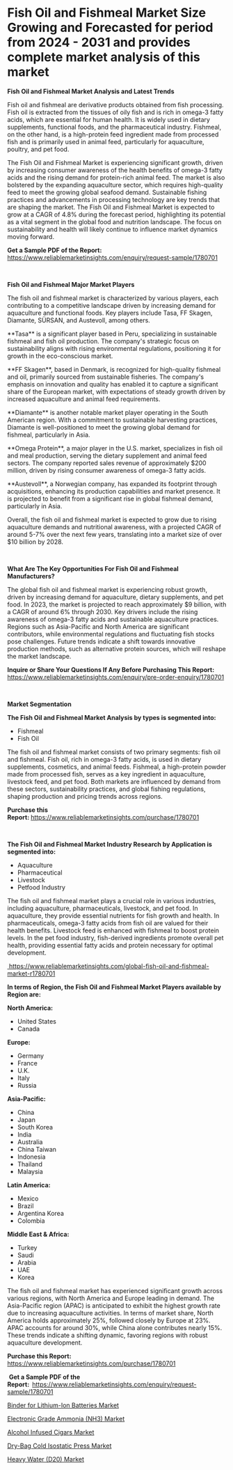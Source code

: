 <p><h1>Fish Oil and Fishmeal Market Size Growing and Forecasted for period from 2024 - 2031 and provides complete market analysis of this market</h1></p><p><strong>Fish Oil and Fishmeal Market Analysis and Latest Trends</strong></p>
<p><p>Fish oil and fishmeal are derivative products obtained from fish processing. Fish oil is extracted from the tissues of oily fish and is rich in omega-3 fatty acids, which are essential for human health. It is widely used in dietary supplements, functional foods, and the pharmaceutical industry. Fishmeal, on the other hand, is a high-protein feed ingredient made from processed fish and is primarily used in animal feed, particularly for aquaculture, poultry, and pet food.</p><p>The Fish Oil and Fishmeal Market is experiencing significant growth, driven by increasing consumer awareness of the health benefits of omega-3 fatty acids and the rising demand for protein-rich animal feed. The market is also bolstered by the expanding aquaculture sector, which requires high-quality feed to meet the growing global seafood demand. Sustainable fishing practices and advancements in processing technology are key trends that are shaping the market. The Fish Oil and Fishmeal Market is expected to grow at a CAGR of 4.8% during the forecast period, highlighting its potential as a vital segment in the global food and nutrition landscape. The focus on sustainability and health will likely continue to influence market dynamics moving forward.</p></p>
<p><strong>Get a Sample PDF of the Report:&nbsp;</strong> <a href="https://www.reliablemarketinsights.com/enquiry/request-sample/1780701?utm_campaign=1570&utm_medium=2&utm_source=Github&utm_content=ia&utm_term=13102024&utm_id=fish-oil-and-fishmeal">https://www.reliablemarketinsights.com/enquiry/request-sample/1780701</a></p>
<p>&nbsp;</p>
<p><strong>Fish Oil and Fishmeal Major Market Players</strong></p>
<p><p>The fish oil and fishmeal market is characterized by various players, each contributing to a competitive landscape driven by increasing demand for aquaculture and functional foods. Key players include Tasa, FF Skagen, Diamante, SÜRSAN, and Austevoll, among others.</p><p>**Tasa** is a significant player based in Peru, specializing in sustainable fishmeal and fish oil production. The company's strategic focus on sustainability aligns with rising environmental regulations, positioning it for growth in the eco-conscious market. </p><p>**FF Skagen**, based in Denmark, is recognized for high-quality fishmeal and oil, primarily sourced from sustainable fisheries. The company's emphasis on innovation and quality has enabled it to capture a significant share of the European market, with expectations of steady growth driven by increased aquaculture and animal feed requirements.</p><p>**Diamante** is another notable market player operating in the South American region. With a commitment to sustainable harvesting practices, Diamante is well-positioned to meet the growing global demand for fishmeal, particularly in Asia.</p><p>**Omega Protein**, a major player in the U.S. market, specializes in fish oil and meal production, serving the dietary supplement and animal feed sectors. The company reported sales revenue of approximately $200 million, driven by rising consumer awareness of omega-3 fatty acids.</p><p>**Austevoll**, a Norwegian company, has expanded its footprint through acquisitions, enhancing its production capabilities and market presence. It is projected to benefit from a significant rise in global fishmeal demand, particularly in Asia.</p><p>Overall, the fish oil and fishmeal market is expected to grow due to rising aquaculture demands and nutritional awareness, with a projected CAGR of around 5-7% over the next few years, translating into a market size of over $10 billion by 2028.</p></p>
<p>&nbsp;</p>
<p><strong>What Are The Key Opportunities For Fish Oil and Fishmeal Manufacturers?</strong></p>
<p><p>The global fish oil and fishmeal market is experiencing robust growth, driven by increasing demand for aquaculture, dietary supplements, and pet food. In 2023, the market is projected to reach approximately $9 billion, with a CAGR of around 6% through 2030. Key drivers include the rising awareness of omega-3 fatty acids and sustainable aquaculture practices. Regions such as Asia-Pacific and North America are significant contributors, while environmental regulations and fluctuating fish stocks pose challenges. Future trends indicate a shift towards innovative production methods, such as alternative protein sources, which will reshape the market landscape.</p></p>
<p><strong>Inquire or Share Your Questions If Any Before Purchasing This Report:</strong> <a href="https://www.reliablemarketinsights.com/enquiry/pre-order-enquiry/1780701?utm_campaign=1570&utm_medium=2&utm_source=Github&utm_content=ia&utm_term=13102024&utm_id=fish-oil-and-fishmeal">https://www.reliablemarketinsights.com/enquiry/pre-order-enquiry/1780701</a></p>
<p>&nbsp;</p>
<p><strong>Market Segmentation</strong></p>
<p><strong>The Fish Oil and Fishmeal Market Analysis by types is segmented into:</strong></p>
<p><ul><li>Fishmeal</li><li>Fish Oil</li></ul></p>
<p><p>The fish oil and fishmeal market consists of two primary segments: fish oil and fishmeal. Fish oil, rich in omega-3 fatty acids, is used in dietary supplements, cosmetics, and animal feeds. Fishmeal, a high-protein powder made from processed fish, serves as a key ingredient in aquaculture, livestock feed, and pet food. Both markets are influenced by demand from these sectors, sustainability practices, and global fishing regulations, shaping production and pricing trends across regions.</p></p>
<p><strong>Purchase this Report:&nbsp;</strong><a href="https://www.reliablemarketinsights.com/purchase/1780701?utm_campaign=1570&utm_medium=2&utm_source=Github&utm_content=ia&utm_term=13102024&utm_id=fish-oil-and-fishmeal">https://www.reliablemarketinsights.com/purchase/1780701</a></p>
<p>&nbsp;</p>
<p><strong>The Fish Oil and Fishmeal Market Industry Research by Application is segmented into:</strong></p>
<p><ul><li>Aquaculture</li><li>Pharmaceutical</li><li>Livestock</li><li>Petfood Industry</li></ul></p>
<p><p>The fish oil and fishmeal market plays a crucial role in various industries, including aquaculture, pharmaceuticals, livestock, and pet food. In aquaculture, they provide essential nutrients for fish growth and health. In pharmaceuticals, omega-3 fatty acids from fish oil are valued for their health benefits. Livestock feed is enhanced with fishmeal to boost protein levels. In the pet food industry, fish-derived ingredients promote overall pet health, providing essential fatty acids and protein necessary for optimal development.</p></p>
<p><a href="https://www.reliablemarketinsights.com/global-fish-oil-and-fishmeal-market-r1780701?utm_campaign=1570&utm_medium=2&utm_source=Github&utm_content=ia&utm_term=13102024&utm_id=fish-oil-and-fishmeal">&nbsp;https://www.reliablemarketinsights.com/global-fish-oil-and-fishmeal-market-r1780701</a></p>
<p><strong>In terms of Region, the Fish Oil and Fishmeal Market Players available by Region are:</strong></p>
<p>
    <p> <strong> North America: </strong>
        <ul>
            <li>United States</li>
            <li>Canada</li>
        </ul>
        </p> 
    <p> <strong> Europe: </strong>
        <ul>
            <li>Germany</li>
            <li>France</li>
            <li>U.K.</li>
            <li>Italy</li>
            <li>Russia</li>
        </ul>
        </p> 
    <p> <strong> Asia-Pacific: </strong>
        <ul>
            <li>China</li>
            <li>Japan</li>
            <li>South Korea</li>
            <li>India</li>
            <li>Australia</li>
            <li>China Taiwan</li>
            <li>Indonesia</li>
            <li>Thailand</li>
            <li>Malaysia</li>
        </ul>
        </p> 
    <p> <strong> Latin America: </strong>
        <ul>
            <li>Mexico</li>
            <li>Brazil</li>
            <li>Argentina Korea</li>
            <li>Colombia</li>
        </ul>
        </p> 
    <p> <strong> Middle East & Africa: </strong>
        <ul>
            <li>Turkey</li>
            <li>Saudi</li>
            <li>Arabia</li>
            <li>UAE</li>
            <li>Korea</li>
        </ul>
    </p>
    </p>
<p><p>The fish oil and fishmeal market has experienced significant growth across various regions, with North America and Europe leading in demand. The Asia-Pacific region (APAC) is anticipated to exhibit the highest growth rate due to increasing aquaculture activities. In terms of market share, North America holds approximately 25%, followed closely by Europe at 23%. APAC accounts for around 30%, while China alone contributes nearly 15%. These trends indicate a shifting dynamic, favoring regions with robust aquaculture development.</p></p>
<p><strong>Purchase this Report: </strong><a href="https://www.reliablemarketinsights.com/purchase/1780701?utm_campaign=1570&utm_medium=2&utm_source=Github&utm_content=ia&utm_term=13102024&utm_id=fish-oil-and-fishmeal">https://www.reliablemarketinsights.com/purchase/1780701</a></p>
<p>&nbsp;<strong>Get a Sample PDF of the Report:&nbsp;&nbsp;</strong><a href="https://www.reliablemarketinsights.com/enquiry/request-sample/1780701?utm_campaign=1570&utm_medium=2&utm_source=Github&utm_content=ia&utm_term=13102024&utm_id=fish-oil-and-fishmeal">https://www.reliablemarketinsights.com/enquiry/request-sample/1780701</a></p>
<p><strong></strong></p>
<p><p><a href="https://www.linkedin.com/pulse/evolution-binder-lithium-ion-batteries-market-key-shifts-from-f7ssf?utm_campaign=1570&utm_medium=2&utm_source=Github&utm_content=ia&utm_term=13102024&utm_id=fish-oil-and-fishmeal">Binder for Lithium-Ion Batteries Market</a></p><p><a href="https://www.linkedin.com/pulse/key-drivers-electronic-grade-ammonia-nh3-market-trends-zma7e?utm_campaign=1570&utm_medium=2&utm_source=Github&utm_content=ia&utm_term=13102024&utm_id=fish-oil-and-fishmeal">Electronic Grade Ammonia (NH3) Market</a></p><p><a href="https://www.linkedin.com/pulse/global-alcohol-infused-cigars-market-product-types-applications-ohsle?utm_campaign=1570&utm_medium=2&utm_source=Github&utm_content=ia&utm_term=13102024&utm_id=fish-oil-and-fishmeal">Alcohol Infused Cigars Market</a></p><p><a href="https://www.linkedin.com/pulse/exploring-dry-bag-cold-isostatic-press-market-dynamics-1juaf?utm_campaign=1570&utm_medium=2&utm_source=Github&utm_content=ia&utm_term=13102024&utm_id=fish-oil-and-fishmeal">Dry-Bag Cold Isostatic Press Market</a></p><p><a href="https://www.linkedin.com/pulse/heavy-water-d20-market-size-growth-trends-statistics-kddle?utm_campaign=1570&utm_medium=2&utm_source=Github&utm_content=ia&utm_term=13102024&utm_id=fish-oil-and-fishmeal">Heavy Water (D20) Market</a></p></p>